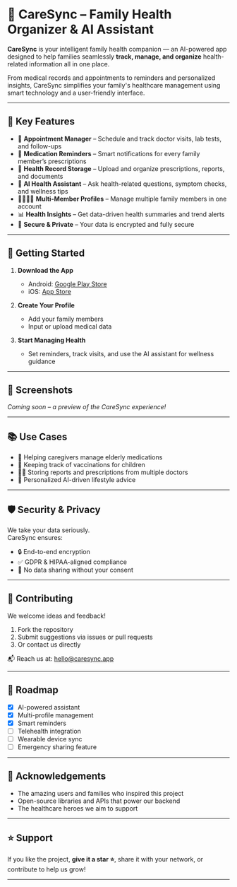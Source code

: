 # 🏥 CareSync – Family Health Organizer & AI Assistant

**CareSync** is your intelligent family health companion — an AI-powered app designed to help families seamlessly **track, manage, and organize** health-related information all in one place.

From medical records and appointments to reminders and personalized insights, CareSync simplifies your family's healthcare management using smart technology and a user-friendly interface.

---

## 🧠 Key Features

- 📅 **Appointment Manager** – Schedule and track doctor visits, lab tests, and follow-ups  
- 💊 **Medication Reminders** – Smart notifications for every family member’s prescriptions  
- 📝 **Health Record Storage** – Upload and organize prescriptions, reports, and documents  
- 🤖 **AI Health Assistant** – Ask health-related questions, symptom checks, and wellness tips  
- 👨‍👩‍👧‍👦 **Multi-Member Profiles** – Manage multiple family members in one account  
- 📊 **Health Insights** – Get data-driven health summaries and trend alerts  
- 🔐 **Secure & Private** – Your data is encrypted and fully secure

---

## 🚀 Getting Started

1. **Download the App**  
   - Android: [Google Play Store](#)  
   - iOS: [App Store](#)

2. **Create Your Profile**  
   - Add your family members  
   - Input or upload medical data  

3. **Start Managing Health**  
   - Set reminders, track visits, and use the AI assistant for wellness guidance

---

## 📸 Screenshots

*Coming soon – a preview of the CareSync experience!*

---

## 📚 Use Cases

- 👵 Helping caregivers manage elderly medications  
- 👶 Keeping track of vaccinations for children  
- 🧑‍⚕️ Storing reports and prescriptions from multiple doctors  
- 🧘 Personalized AI-driven lifestyle advice  

---

## 🛡️ Security & Privacy

We take your data seriously.  
CareSync ensures:
- 🔒 End-to-end encryption  
- ✅ GDPR & HIPAA-aligned compliance  
- 🙈 No data sharing without your consent

---

## 🤝 Contributing

We welcome ideas and feedback!

1. Fork the repository  
2. Submit suggestions via issues or pull requests  
3. Or contact us directly  

📬 Reach us at: [hello@caresync.app](mailto:hello@caresync.app)

---

## 📅 Roadmap

- [x] AI-powered assistant  
- [x] Multi-profile management  
- [x] Smart reminders  
- [ ] Telehealth integration  
- [ ] Wearable device sync  
- [ ] Emergency sharing feature  

---

## 🙌 Acknowledgements

- The amazing users and families who inspired this project  
- Open-source libraries and APIs that power our backend  
- The healthcare heroes we aim to support  

---

## ⭐ Support

If you like the project, **give it a star ⭐**, share it with your network, or contribute to help us grow!

---
